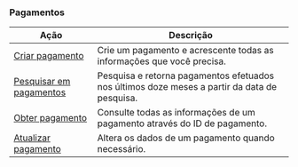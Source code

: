 ### Pagamentos

|Ação|Descrição|
|---|---|
|[Criar pagamento](https://www.mercadopago[FAKER][URL][DOMAIN]/developers/pt/reference/payments/_payments/post)|Crie um pagamento e acrescente todas as informações que você precisa.|
|[Pesquisar em pagamentos](https://www.mercadopago[FAKER][URL][DOMAIN]/developers/pt/reference/payments/_payments_search/get)|Pesquisa e retorna pagamentos efetuados nos últimos doze meses a partir da data de pesquisa.|
|[Obter pagamento](https://www.mercadopago[FAKER][URL][DOMAIN]/developers/pt/reference/payments/_payments_id/get)|Consulte todas as informações de um pagamento através do ID de pagamento.|
|[Atualizar pagamento](https://www.mercadopago[FAKER][URL][DOMAIN]/developers/pt/reference/payments/_payments_id/put)|Altera os dados de um pagamento quando necessário.|

